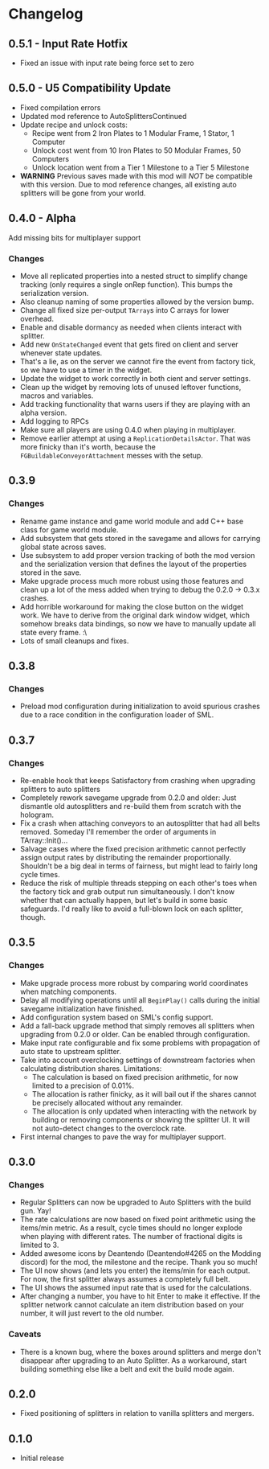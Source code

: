 # Changelog

## 0.5.1 - Input Rate Hotfix

- Fixed an issue with input rate being force set to zero

## 0.5.0 - U5 Compatibility Update

- Fixed compilation errors
- Updated mod reference to AutoSplittersContinued
- Update recipe and unlock costs:
  - Recipe went from 2 Iron Plates to 1 Modular Frame, 1 Stator, 1 Computer
  - Unlock cost went from 10 Iron Plates to 50 Modular Frames, 50 Computers
  - Unlock location went from a Tier 1 Milestone to a Tier 5 Milestone
- **WARNING** Previous saves made with this mod will *NOT* be compatible with this version. Due to mod reference changes, all existing auto splitters will be gone from your world.

## 0.4.0 - Alpha

Add missing bits for multiplayer support

### Changes
- Move all replicated properties into a nested struct to simplify change tracking (only requires a single onRep function). This bumps the serialization version.
- Also cleanup naming of some properties allowed by the version bump.
- Change all fixed size per-output `TArray`s into C arrays for lower overhead.
- Enable and disable dormancy as needed when clients interact with splitter.
- Add new `OnStateChanged` event that gets fired on client and server whenever state updates.
- That's a lie, as on the server we cannot fire the event from factory tick, so we have to use
  a timer in the widget.
- Update the widget to work correctly in both cient and server settings.
- Clean up the widget by removing lots of unused leftover functions, macros and variables.
- Add tracking functionality that warns users if they are playing with an alpha version.
- Add logging to RPCs
- Make sure all players are using 0.4.0 when playing in multiplayer.
- Remove earlier attempt at using a `ReplicationDetailsActor`. That was more finicky than it's worth, because the `FGBuildableConveyorAttachment` messes with the setup.

## 0.3.9

### Changes
- Rename game instance and game world module and add C++ base class for game world module.
- Add subsystem that gets stored in the savegame and allows for carrying global state across saves.
- Use subsystem to add proper version tracking of both the mod version and the serialization version
  that defines the layout of the properties stored in the save.
- Make upgrade process much more robust using those features and clean up a lot of the mess added when
  trying to debug the 0.2.0 -> 0.3.x crashes.
- Add horrible workaround for making the close button on the widget work. We have to derive from the
  original dark window widget, which somehow breaks data bindings, so now we have to manually update all state every frame. :\
- Lots of small cleanups and fixes.

## 0.3.8

### Changes

- Preload mod configuration during initialization to avoid spurious crashes due to a race condition in the configuration loader of SML.

## 0.3.7

### Changes

- Re-enable hook that keeps Satisfactory from crashing when upgrading splitters to auto splitters
- Completely rework savegame upgrade from 0.2.0 and older: Just dismantle old autosplitters and re-build them from scratch with
  the hologram.
- Fix a crash when attaching conveyors to an autosplitter that had all belts removed. Someday I'll remember the order of arguments
  in TArray::Init()...
- Salvage cases where the fixed precision arithmetic cannot perfectly assign output rates by distributing the remainder
  proportionally. Shouldn't be a big deal in terms of fairness, but might lead to fairly long cycle times.
- Reduce the risk of multiple threads stepping on each other's toes when the factory tick and grab output run simultaneously. I don't
  know whether that can actually happen, but let's build in some basic safeguards. I'd really like to avoid a full-blown lock on each
  splitter, though.
## 0.3.5

### Changes

- Make upgrade process more robust by comparing world coordinates when matching components.
- Delay all modifying operations until all `BeginPlay()` calls during the initial savegame initialization have
  finished.
- Add configuration system based on SML's config support.
- Add a fall-back upgrade method that simply removes all splitters when upgrading from 0.2.0 or older. Can be
  enabled through configuration.
- Make input rate configurable and fix some problems with propagation of auto state to upstream splitter.
- Take into account overclocking settings of downstream factories when calculating distribution shares. Limitations:
  - The calculation is based on fixed precision arithmetic, for now limited to a precision of 0.01%.
  - The allocation is rather finicky, as it will bail out if the shares cannot be precisely allocated without any remainder. 
  - The allocation is only updated when interacting with the network by building or removing components or showing the splitter
    UI. It will not auto-detect changes to the overclock rate.
- First internal changes to pave the way for multiplayer support.
## 0.3.0

### Changes
- Regular Splitters can now be upgraded to Auto Splitters with the build gun. Yay!
- The rate calculations are now based on fixed point arithmetic using the items/min metric.
  As a result, cycle times should no longer explode when playing with different rates. The number of fractional digits is limited to 3.
- Added awesome icons by Deantendo (Deantendo#4265 on the Modding discord) for the mod, the milestone
  and the recipe. Thank you so much!
- The UI now shows (and lets you enter) the items/min for each output. For now, the first splitter
  always assumes a completely full belt.
- The UI shows the assumed input rate that is used for the calculations.
- After changing a number, you have to hit Enter to make it effective. If the splitter network cannot
  calculate an item distribution based on your number, it will just revert to the old number.

### Caveats
- There is a known bug, where the boxes around splitters and merge don't disappear after upgrading to
  an Auto Splitter. As a workaround, start building something else like a belt and exit the build mode again.

## 0.2.0

- Fixed positioning of splitters in relation to vanilla splitters and mergers.

## 0.1.0

- Initial release
